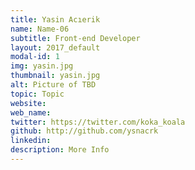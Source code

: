```yaml
---
title: Yasin Acıerik
name: Name-06
subtitle: Front-end Developer
layout: 2017_default
modal-id: 1
img: yasin.jpg
thumbnail: yasin.jpg
alt: Picture of TBD
topic: Topic
website: 
web_name: 
twitter: https://twitter.com/koka_koala
github: http://github.com/ysnacrk
linkedin: 
description: More Info
---
```

